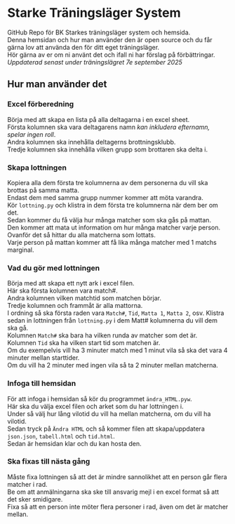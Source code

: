 # Starke Träningsläger System #  
GitHub Repo för BK Starkes träningsläger system och hemsida.  
Denna hemsidan och hur man använder den är open source och du får gärna lov att använda den för ditt eget träningsläger.  
Hör gärna av er om ni använt det och ifall ni har förslag på förbättringar.  
*Uppdaterad senast under träningslägret 7e september 2025*

## Hur man använder det ##

### Excel förberedning ###  

Börja med att skapa en lista på alla deltagarna i en excel sheet.  
Första kolumnen ska vara deltagarens namn *kan inkludera efternamn, spelar ingen roll*.  
Andra kolumnen ska innehålla deltagerns brottningsklubb.  
Tredje kolumnen ska innehålla vilken grupp som brottaren ska delta i.  


### Skapa lottningen ###  
Kopiera alla dem första tre kolumnerna av dem personerna du vill ska brottas på samma matta.  
Endast dem med samma grupp nummer kommer att möta varandra.  
Kör `lottning.py` och klistra in dem första tre kolumnerna när dem ber om det.  
Sedan kommer du få välja hur många matcher som ska gås på mattan.  
Den kommer att mata ut information om hur många matcher varje person.  
Ovanför det så hittar du alla matcherna som lottats.  
Varje person på mattan kommer att få lika många matcher med 1 matchs marginal.  


### Vad du gör med lottningen ###   
Börja med att skapa ett nytt ark i excel filen.  
Här ska första kolumnen vara match#.  
Andra kolumnen vilken matchtid som matchen börjar.  
Tredje kolumnen och frammåt är alla mattorna.  
I ordning så ska första raden vara  `Match#`, `Tid`, `Matta 1`, `Matta 2`, osv.
Klistra sedan in lottningen från `lottning.py` i dem Matt# kolumnerna du vill dem ska gå.  
Kolumnen `Match#` ska bara ha vilken runda av matcher som det är.  
Kolumnen `Tid` ska ha vilken start tid som matchen är.  
Om du exempelvis vill ha 3 minuter match med 1 minut vila så ska det vara 4 minuter mellan starttider.  
Om du vill ha 2 minuter med ingen vila så ta 2 minuter mellan matcherna.  

### Infoga till hemsidan ###   
För att infoga i hemsidan så kör du programmet `ändra_HTML.pyw`.  
Här ska du välja excel filen och arket som du har lottningen i.  
Under så välj hur lång vilotid du vill ha mellan matcherna, om du vill ha vilotid.  
Sedan tryck på `Ändra HTML` och så kommer filen att skapa/uppdatera `json.json`, `tabell.html` och `tid.html`.  
Sedan är hemsidan klar och du kan hosta den.  

### Ska fixas till nästa gång ###  
Måste fixa lottningen så att det är mindre sannolikhet att en person går flera matcher i rad.  
Be om att anmälningarna ska ske till ansvarig mejl i en excel format så att det sker smidigare.  
Fixa så att en person inte möter flera personer i rad, även om det är matcher mellan.  